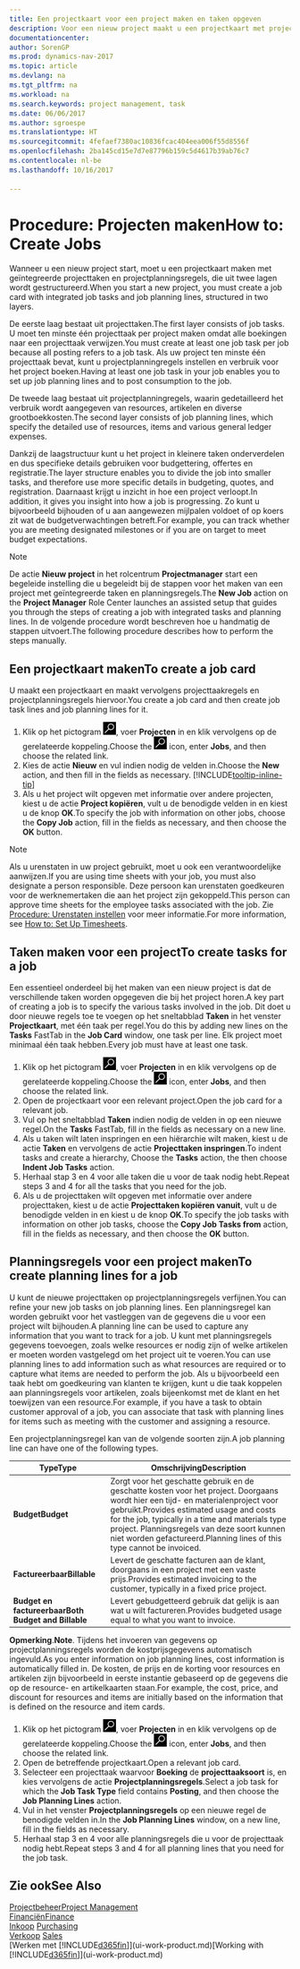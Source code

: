 ```yaml
---
title: Een projectkaart voor een project maken en taken opgeven
description: Voor een nieuw project maakt u een projectkaart met projecttaken en planningsregels om u te helpen voortgang en budgetten te beheren.
documentationcenter: 
author: SorenGP
ms.prod: dynamics-nav-2017
ms.topic: article
ms.devlang: na
ms.tgt_pltfrm: na
ms.workload: na
ms.search.keywords: project management, task
ms.date: 06/06/2017
ms.author: sgroespe
ms.translationtype: HT
ms.sourcegitcommit: 4fefaef7380ac10836fcac404eea006f55d8556f
ms.openlocfilehash: 2ba145cd15e7d7e87796b159c5d4617b39ab76c7
ms.contentlocale: nl-be
ms.lasthandoff: 10/16/2017

---
```

# <a name="how-to-create-jobs"></a><span data-ttu-id="36515-103">Procedure: Projecten maken</span><span class="sxs-lookup"><span data-stu-id="36515-103">How to: Create Jobs</span></span>
<span data-ttu-id="36515-104">Wanneer u een nieuw project start, moet u een projectkaart maken met geïntegreerde projecttaken en projectplanningsregels, die uit twee lagen wordt gestructureerd.</span><span class="sxs-lookup"><span data-stu-id="36515-104">When you start a new project, you must create a job card with integrated job tasks and job planning lines, structured in two layers.</span></span>  

<span data-ttu-id="36515-105">De eerste laag bestaat uit projecttaken.</span><span class="sxs-lookup"><span data-stu-id="36515-105">The first layer consists of job tasks.</span></span> <span data-ttu-id="36515-106">U moet ten minste één projecttaak per project maken omdat alle boekingen naar een projecttaak verwijzen.</span><span class="sxs-lookup"><span data-stu-id="36515-106">You must create at least one job task per job because all posting refers to a job task.</span></span> <span data-ttu-id="36515-107">Als uw project ten minste één projecttaak bevat, kunt u projectplanningregels instellen en verbruik voor het project boeken.</span><span class="sxs-lookup"><span data-stu-id="36515-107">Having at least one job task in your job enables you to set up job planning lines and to post consumption to the job.</span></span>

<span data-ttu-id="36515-108">De tweede laag bestaat uit projectplanningregels, waarin gedetailleerd het verbruik wordt aangegeven van resources, artikelen en diverse grootboekkosten.</span><span class="sxs-lookup"><span data-stu-id="36515-108">The second layer consists of job planning lines, which specify the detailed use of resources, items and various general ledger expenses.</span></span>

<span data-ttu-id="36515-109">Dankzij de laagstructuur kunt u het project in kleinere taken onderverdelen en dus specifieke details gebruiken voor budgettering, offertes en registratie.</span><span class="sxs-lookup"><span data-stu-id="36515-109">The layer structure enables you to divide the job into smaller tasks, and therefore use more specific details in budgeting, quotes, and registration.</span></span> <span data-ttu-id="36515-110">Daarnaast krijgt u inzicht in hoe een project verloopt.</span><span class="sxs-lookup"><span data-stu-id="36515-110">In addition, it gives you insight into how a job is progressing.</span></span> <span data-ttu-id="36515-111">Zo kunt u bijvoorbeeld bijhouden of u aan aangewezen mijlpalen voldoet of op koers zit wat de budgetverwachtingen betreft.</span><span class="sxs-lookup"><span data-stu-id="36515-111">For example, you can track whether you are meeting designated milestones or if you are on target to meet budget expectations.</span></span>

> [!NOTE]  
>   <span data-ttu-id="36515-112">De actie **Nieuw project** in het rolcentrum **Projectmanager** start een begeleide instelling die u begeleidt bij de stappen voor het maken van een project met geïntegreerde taken en planningsregels.</span><span class="sxs-lookup"><span data-stu-id="36515-112">The **New Job** action on the **Project Manager** Role Center launches an assisted setup that guides you through the steps of creating a job with integrated tasks and planning lines.</span></span> <span data-ttu-id="36515-113">In de volgende procedure wordt beschreven hoe u handmatig de stappen uitvoert.</span><span class="sxs-lookup"><span data-stu-id="36515-113">The following procedure describes how to perform the steps manually.</span></span>

## <a name="to-create-a-job-card"></a><span data-ttu-id="36515-114">Een projectkaart maken</span><span class="sxs-lookup"><span data-stu-id="36515-114">To create a job card</span></span>
<span data-ttu-id="36515-115">U maakt een projectkaart en maakt vervolgens projecttaakregels en projectplanningsregels hiervoor.</span><span class="sxs-lookup"><span data-stu-id="36515-115">You create a job card and then create job task lines and job planning lines for it.</span></span>

1. <span data-ttu-id="36515-116">Klik op het pictogram ![Zoeken naar pagina of rapport](media/ui-search/search_small.png "pictogram Zoeken naar pagina of rapport"), voer **Projecten** in en klik vervolgens op de gerelateerde koppeling.</span><span class="sxs-lookup"><span data-stu-id="36515-116">Choose the ![Search for Page or Report](media/ui-search/search_small.png "Search for Page or Report icon") icon, enter **Jobs**, and then choose the related link.</span></span>  
2. <span data-ttu-id="36515-117">Kies de actie **Nieuw** en vul indien nodig de velden in.</span><span class="sxs-lookup"><span data-stu-id="36515-117">Choose the **New** action, and then fill in the fields as necessary.</span></span> [!INCLUDE[tooltip-inline-tip](includes/tooltip-inline-tip_md.md)]
3. <span data-ttu-id="36515-118">Als u het project wilt opgeven met informatie over andere projecten, kiest u de actie **Project kopiëren**, vult u de benodigde velden in en kiest u de knop **OK**.</span><span class="sxs-lookup"><span data-stu-id="36515-118">To specify the job with information on other jobs, choose the **Copy Job** action, fill in the fields as necessary, and then choose the **OK** button.</span></span>

> [!NOTE]  
>   <span data-ttu-id="36515-119">Als u urenstaten in uw project gebruikt, moet u ook een verantwoordelijke aanwijzen.</span><span class="sxs-lookup"><span data-stu-id="36515-119">If you are using time sheets with your job, you must also designate a person responsible.</span></span> <span data-ttu-id="36515-120">Deze persoon kan urenstaten goedkeuren voor de werknemertaken die aan het project zijn gekoppeld.</span><span class="sxs-lookup"><span data-stu-id="36515-120">This person can approve time sheets for the employee tasks associated with the job.</span></span> <span data-ttu-id="36515-121">Zie [Procedure: Urenstaten instellen](projects-how-setup-time-sheets.md) voor meer informatie.</span><span class="sxs-lookup"><span data-stu-id="36515-121">For more information, see [How to: Set Up Timesheets](projects-how-setup-time-sheets.md).</span></span>

## <a name="to-create-tasks-for-a-job"></a><span data-ttu-id="36515-122">Taken maken voor een project</span><span class="sxs-lookup"><span data-stu-id="36515-122">To create tasks for a job</span></span>
<span data-ttu-id="36515-123">Een essentieel onderdeel bij het maken van een nieuw project is dat de verschillende taken worden opgegeven die bij het project horen.</span><span class="sxs-lookup"><span data-stu-id="36515-123">A key part of creating a job is to specify the various tasks involved in the job.</span></span> <span data-ttu-id="36515-124">Dit doet u door nieuwe regels toe te voegen op het sneltabblad **Taken** in het venster **Projectkaart**, met één taak per regel.</span><span class="sxs-lookup"><span data-stu-id="36515-124">You do this by adding new lines on the **Tasks** FastTab in the **Job Card** window, one task per line.</span></span> <span data-ttu-id="36515-125">Elk project moet minimaal één taak hebben.</span><span class="sxs-lookup"><span data-stu-id="36515-125">Every job must have at least one task.</span></span>

1. <span data-ttu-id="36515-126">Klik op het pictogram ![Zoeken naar pagina of rapport](media/ui-search/search_small.png "pictogram Zoeken naar pagina of rapport"), voer **Projecten** in en klik vervolgens op de gerelateerde koppeling.</span><span class="sxs-lookup"><span data-stu-id="36515-126">Choose the ![Search for Page or Report](media/ui-search/search_small.png "Search for Page or Report icon") icon, enter **Jobs**, and then choose the related link.</span></span>
2. <span data-ttu-id="36515-127">Open de projectkaart voor een relevant project.</span><span class="sxs-lookup"><span data-stu-id="36515-127">Open the job card for a relevant job.</span></span>
3. <span data-ttu-id="36515-128">Vul op het sneltabblad **Taken** indien nodig de velden in op een nieuwe regel.</span><span class="sxs-lookup"><span data-stu-id="36515-128">On the **Tasks** FastTab, fill in the fields as necessary on a new line.</span></span>
4. <span data-ttu-id="36515-129">Als u taken wilt laten inspringen en een hiërarchie wilt maken, kiest u de actie **Taken** en vervolgens de actie **Projecttaken inspringen**.</span><span class="sxs-lookup"><span data-stu-id="36515-129">To indent tasks and create a hierarchy, Choose the **Tasks** action, the then choose **Indent Job Tasks** action.</span></span>
5. <span data-ttu-id="36515-130">Herhaal stap 3 en 4 voor alle taken die u voor de taak nodig hebt.</span><span class="sxs-lookup"><span data-stu-id="36515-130">Repeat steps 3 and 4 for all the tasks that you need for the job.</span></span>
6. <span data-ttu-id="36515-131">Als u de projecttaken wilt opgeven met informatie over andere projecttaken, kiest u de actie **Projecttaken kopiëren vanuit**, vult u de benodigde velden in en kiest u de knop **OK**.</span><span class="sxs-lookup"><span data-stu-id="36515-131">To specify the job tasks with information on other job tasks, choose the **Copy Job Tasks from** action, fill in the fields as necessary, and then choose the **OK** button.</span></span>

## <a name="to-create-planning-lines-for-a-job"></a><span data-ttu-id="36515-132">Planningsregels voor een project maken</span><span class="sxs-lookup"><span data-stu-id="36515-132">To create planning lines for a job</span></span>
<span data-ttu-id="36515-133">U kunt de nieuwe projecttaken op projectplanningsregels verfijnen.</span><span class="sxs-lookup"><span data-stu-id="36515-133">You can refine your new job tasks on job planning lines.</span></span> <span data-ttu-id="36515-134">Een planningsregel kan worden gebruikt voor het vastleggen van de gegevens die u voor een project wilt bijhouden.</span><span class="sxs-lookup"><span data-stu-id="36515-134">A planning line can be used to capture any information that you want to track for a job.</span></span> <span data-ttu-id="36515-135">U kunt met planningsregels gegevens toevoegen, zoals welke resources er nodig zijn of welke artikelen er moeten worden vastgelegd om het project uit te voeren.</span><span class="sxs-lookup"><span data-stu-id="36515-135">You can use planning lines to add information such as what resources are required or to capture what items are needed to perform the job.</span></span> <span data-ttu-id="36515-136">Als u bijvoorbeeld een taak hebt om goedkeuring van klanten te krijgen, kunt u die taak koppelen aan planningsregels voor artikelen, zoals bijeenkomst met de klant en het toewijzen van een resource.</span><span class="sxs-lookup"><span data-stu-id="36515-136">For example, if you have a task to obtain customer approval of a job, you can associate that task with planning lines for items such as meeting with the customer and assigning a resource.</span></span>  

<span data-ttu-id="36515-137">Een projectplanningsregel kan van de volgende soorten zijn.</span><span class="sxs-lookup"><span data-stu-id="36515-137">A job planning line can have one of the following types.</span></span>  

| <span data-ttu-id="36515-138">Type</span><span class="sxs-lookup"><span data-stu-id="36515-138">Type</span></span> | <span data-ttu-id="36515-139">Omschrijving</span><span class="sxs-lookup"><span data-stu-id="36515-139">Description</span></span> |
| --- | --- |
| <span data-ttu-id="36515-140">**Budget**</span><span class="sxs-lookup"><span data-stu-id="36515-140">**Budget**</span></span> |<span data-ttu-id="36515-141">Zorgt voor het geschatte gebruik en de geschatte kosten voor het project. Doorgaans wordt hier een tijd- en materialenproject voor gebruikt.</span><span class="sxs-lookup"><span data-stu-id="36515-141">Provides estimated usage and costs for the job, typically in a time and materials type project.</span></span> <span data-ttu-id="36515-142">Planningsregels van deze soort kunnen niet worden gefactureerd.</span><span class="sxs-lookup"><span data-stu-id="36515-142">Planning lines of this type cannot be invoiced.</span></span> |
| <span data-ttu-id="36515-143">**Factureerbaar**</span><span class="sxs-lookup"><span data-stu-id="36515-143">**Billable**</span></span> |<span data-ttu-id="36515-144">Levert de geschatte facturen aan de klant, doorgaans in een project met een vaste prijs.</span><span class="sxs-lookup"><span data-stu-id="36515-144">Provides estimated invoicing to the customer, typically in a fixed price project.</span></span> |
| <span data-ttu-id="36515-145">**Budget en factureerbaar**</span><span class="sxs-lookup"><span data-stu-id="36515-145">**Both Budget and Billable**</span></span> |<span data-ttu-id="36515-146">Levert gebudgetteerd gebruik dat gelijk is aan wat u wilt factureren.</span><span class="sxs-lookup"><span data-stu-id="36515-146">Provides budgeted usage equal to what you want to invoice.</span></span> |

<span data-ttu-id="36515-147">**Opmerking**.</span><span class="sxs-lookup"><span data-stu-id="36515-147">**Note**.</span></span> <span data-ttu-id="36515-148">Tijdens het invoeren van gegevens op projectplanningsregels worden de kostprijsgegevens automatisch ingevuld.</span><span class="sxs-lookup"><span data-stu-id="36515-148">As you enter information on job planning lines, cost information is automatically filled in.</span></span> <span data-ttu-id="36515-149">De kosten, de prijs en de korting voor resources en artikelen zijn bijvoorbeeld in eerste instantie gebaseerd op de gegevens die op de resource- en artikelkaarten staan.</span><span class="sxs-lookup"><span data-stu-id="36515-149">For example, the cost, price, and discount for resources and items are initially based on the information that is defined on the resource and item cards.</span></span>

1. <span data-ttu-id="36515-150">Klik op het pictogram ![Zoeken naar pagina of rapport](media/ui-search/search_small.png "pictogram Zoeken naar pagina of rapport"), voer **Projecten** in en klik vervolgens op de gerelateerde koppeling.</span><span class="sxs-lookup"><span data-stu-id="36515-150">Choose the ![Search for Page or Report](media/ui-search/search_small.png "Search for Page or Report icon") icon, enter **Jobs**, and then choose the related link.</span></span>
2. <span data-ttu-id="36515-151">Open de betreffende projectkaart.</span><span class="sxs-lookup"><span data-stu-id="36515-151">Open a relevant job card.</span></span>
3. <span data-ttu-id="36515-152">Selecteer een projecttaak waarvoor **Boeking** de **projecttaaksoort** is, en kies vervolgens de actie **Projectplanningsregels**.</span><span class="sxs-lookup"><span data-stu-id="36515-152">Select a job task for which the **Job Task Type** field contains **Posting**, and then choose the **Job Planning Lines** action.</span></span>  
4. <span data-ttu-id="36515-153">Vul in het venster **Projectplanningsregels** op een nieuwe regel de benodigde velden in.</span><span class="sxs-lookup"><span data-stu-id="36515-153">In the **Job Planning Lines** window, on a new line, fill in the fields as necessary.</span></span>
5. <span data-ttu-id="36515-154">Herhaal stap 3 en 4 voor alle planningsregels die u voor de projecttaak nodig hebt.</span><span class="sxs-lookup"><span data-stu-id="36515-154">Repeat steps 3 and 4 for all planning lines that you need for the job task.</span></span>

## <a name="see-also"></a><span data-ttu-id="36515-155">Zie ook</span><span class="sxs-lookup"><span data-stu-id="36515-155">See Also</span></span>
[<span data-ttu-id="36515-156">Projectbeheer</span><span class="sxs-lookup"><span data-stu-id="36515-156">Project Management</span></span>](projects-manage-projects.md)  
[<span data-ttu-id="36515-157">Financiën</span><span class="sxs-lookup"><span data-stu-id="36515-157">Finance</span></span>](finance.md)  
<span data-ttu-id="36515-158">[Inkoop](purchasing-manage-purchasing.md)       </span><span class="sxs-lookup"><span data-stu-id="36515-158">[Purchasing](purchasing-manage-purchasing.md)       </span></span>  
<span data-ttu-id="36515-159">[Verkoop](sales-manage-sales.md)    </span><span class="sxs-lookup"><span data-stu-id="36515-159">[Sales](sales-manage-sales.md)    </span></span>  
<span data-ttu-id="36515-160">[Werken met [!INCLUDE[d365fin](includes/d365fin_md.md)]](ui-work-product.md)</span><span class="sxs-lookup"><span data-stu-id="36515-160">[Working with [!INCLUDE[d365fin](includes/d365fin_md.md)]](ui-work-product.md)</span></span>  

